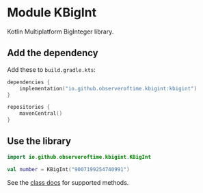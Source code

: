 # Module KBigInt

Kotlin Multiplatform BigInteger library.

## Add the dependency

Add these to `build.gradle.kts`:

```kotlin
dependencies {
    implementation("io.github.observeroftime.kbigint:kbigint")
}

repositories {
    mavenCentral()
}
```

## Use the library

```kotlin
import io.github.observeroftime.kbigint.KBigInt

val number = KBigInt("9007199254740991")
```

See the [class docs] for supported methods.

[class docs]: https://observeroftime.github.io/kbigint/kbigint/io.github.observeroftime.kbigint/-k-big-int/index.html
